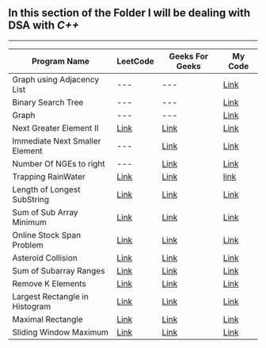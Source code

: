 ## In this section of the Folder I will be dealing with DSA with *C++*
---

Program Name | LeetCode | Geeks For Geeks | My Code
--- | --- | --- | --- 
Graph using Adjacency List | --- | --- | [Link](./AdjList.cpp)
Binary Search Tree | --- | --- | [Link](./binary_search_tree.cpp)
Graph | --- | --- | [Link](./Graph.cpp)
Next Greater Element II | [Link](https://leetcode.com/problems/next-greater-element-ii/) | [Link](https://practice.geeksforgeeks.org/problems/next-greater-element-2/1) | [Link](./NextGreaterElementii.cpp)
Immediate Next Smaller Element| --- | [Link](https://practice.geeksforgeeks.org/problems/immediate-smaller-element1142/1)| [Link](./NextSmallerElement.cpp)
Number Of NGEs to right | --- | [Link](https://practice.geeksforgeeks.org/problems/number-of-nges-to-the-right/1) | [Link](./NumberOfNGEsToRight.cpp)
Trapping RainWater | [Link](https://leetcode.com/problems/trapping-rain-water/)|[Link](https://practice.geeksforgeeks.org/problems/trapping-rain-water-1587115621/1) | [link](./trappingRainWater.cpp)
Length of Longest SubString|[Link](https://leetcode.com/problems/longest-substring-without-repeating-characters/)|[Link](https://practice.geeksforgeeks.org/problems/length-of-the-longest-substring3036/1)|[Link](./lengthOfLongestSubString.cpp)
Sum of Sub Array Minimum|[Link](https://leetcode.com/problems/sum-of-subarray-minimums/)|[Link](https://practice.geeksforgeeks.org/problems/sum-of-subarray-minimum/1)|[Link](./sumOfSubarrayMinimum.cpp)
Online Stock Span Problem|[Link](https://leetcode.com/problems/online-stock-span)|[Link](https://practice.geeksforgeeks.org/problems/stock-span-problem-1587115621/1)|[Link](./onlineStockSpan.cpp)
Asteroid Collision |[Link](https://leetcode.com/problems/asteroid-collision/)|[Link](https://practice.geeksforgeeks.org/problems/asteroid-collision/1)|[Link](./asteroidCollision.cpp)
Sum of Subarray Ranges |[Link](https://leetcode.com/problems/sum-of-subarray-minimums/)|[Link](https://practice.geeksforgeeks.org/problems/sum-of-subarray-ranges/1)|[Link](./sumOfSubArrayRanges.cpp)
Remove K Elements|[Link](https://leetcode.com/problems/remove-k-digits/)|[Link](https://practice.geeksforgeeks.org/problems/remove-k-digits/1)|[Link](./removeKDigits.cpp)
Largest Rectangle in Histogram|[Link](https://leetcode.com/problems/largest-rectangle-in-histogram)|[Link](https://practice.geeksforgeeks.org/problems/maximum-rectangular-area-in-a-histogram-1587115620/1)|[Link](./largestRectangleInHistogram.cpp)
Maximal Rectangle|[Link](https://leetcode.com/problems/maximal-rectangle)|[Link](https://practice.geeksforgeeks.org/problems/max-rectangle/1)|[Link](./maximalRectangle.cpp)
Sliding Window Maximum|[Link](https://leetcode.com/problems/sliding-window-maximum/)|[Link](https://practice.geeksforgeeks.org/problems/maximum-of-all-subarrays-of-size-k3101/1)|[Link](./slidingWindowMaximum.cpp)